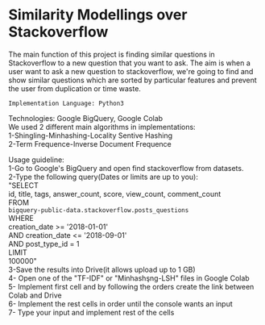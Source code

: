 # Similarity Modellings over Stackoverflow
  The main function of this project is finding similar questions in Stackoverflow to a new question that you want to ask. The aim is when a user want to ask a new question to stackoverflow, we're going to find and show similar questions which are sorted by particular features and prevent the user from duplication or time waste.           
  
    Implementation Language: Python3  
  Technologies: Google BigQuery, Google Colab  
  We used 2 different main algorithms in implementations:  
  1-Shingling-Minhashing-Locality Sentive Hashing  
  2-Term Frequence-Inverse Document Frequence  

Usage guideline:   
  1-Go to Google's BigQuery and open find stackoverflow from datasets.  
  2-Type the following query(Dates or limits are up to you):    
  "SELECT   
  id, title, tags, answer_count, score, view_count, comment_count    
  FROM  
  `bigquery-public-data.stackoverflow.posts_questions`  
  WHERE  
  creation_date >= '2018-01-01'  
  AND creation_date <= '2018-09-01'  
  AND post_type_id = 1  
  LIMIT  
  100000"  
  3-Save the results into Drive(it allows upload up to 1 GB)  
  4- Open one of the "TF-IDF" or "Minhashşng-LSH" files in Google Colab  
  5- Implement first cell and by following the orders create the link between Colab and Drive  
  6- Implement the rest cells in order until the console wants an input  
  7- Type your input and implement rest of the cells   
